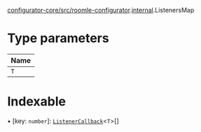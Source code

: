 [configurator-core/src/roomle-configurator](../modules/configurator_core_src_roomle_configurator.md).[internal](../modules/configurator_core_src_roomle_configurator._internal_.md).ListenersMap

# Type parameters

| Name |
| :------ |
| `T` |

# Indexable

▪ [key: `number`]: [`ListenerCallback`](configurator_core_src_roomle_configurator._internal_.ListenerCallback.md)<`T`\>[]
